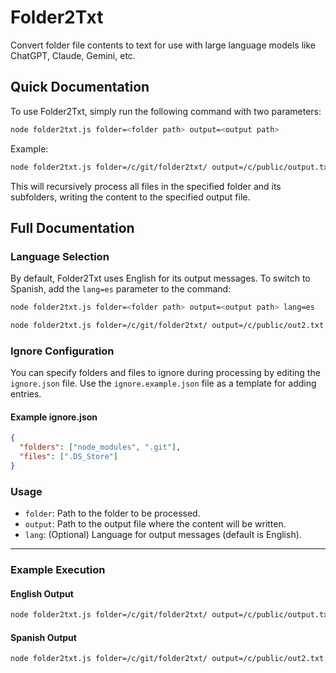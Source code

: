 # Folder2Txt

Convert folder file contents to text for use with large language models like ChatGPT, Claude, Gemini, etc.

## Quick Documentation

To use Folder2Txt, simply run the following command with two parameters:

```bash
node folder2txt.js folder=<folder path> output=<output path>
```

Example:
```bash
node folder2txt.js folder=/c/git/folder2txt/ output=/c/public/output.txt
```

This will recursively process all files in the specified folder and its subfolders, writing the content to the specified output file.

## Full Documentation

### Language Selection

By default, Folder2Txt uses English for its output messages. To switch to Spanish, add the `lang=es` parameter to the command:

```bash
node folder2txt.js folder=<folder path> output=<output path> lang=es
```

```bash
node folder2txt.js folder=/c/git/folder2txt/ output=/c/public/out2.txt lang=es
```

### Ignore Configuration

You can specify folders and files to ignore during processing by editing the `ignore.json` file. Use the `ignore.example.json` file as a template for adding entries.

#### Example ignore.json

```json
{
  "folders": ["node_modules", ".git"],
  "files": [".DS_Store"]
}
```

### Usage

- `folder`: Path to the folder to be processed.
- `output`: Path to the output file where the content will be written.
- `lang`: (Optional) Language for output messages (default is English).

---

### Example Execution

#### English Output

```bash
node folder2txt.js folder=/c/git/folder2txt/ output=/c/public/output.txt
```

#### Spanish Output

```bash
node folder2txt.js folder=/c/git/folder2txt/ output=/c/public/out2.txt lang=es
```

